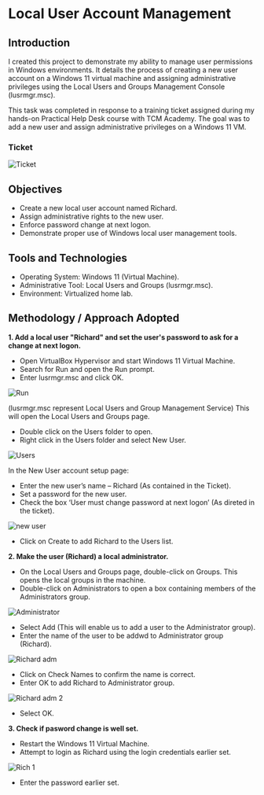 # Local User Account Management

## Introduction
I created this project to demonstrate my ability to manage user permissions in Windows environments. It details the process of creating a new user account on a Windows 11 virtual machine and assigning administrative privileges using the Local Users and Groups Management Console (lusrmgr.msc).

This task was completed in response to a training ticket assigned during my hands-on Practical Help Desk course with TCM Academy. The goal was to add a new user and assign administrative privileges on a Windows 11 VM.

### Ticket

![Ticket](https://github.com/Judeorabueze/Local-User-Account-Management/blob/main/Ticket.PNG)

## Objectives
- Create a new local user account named Richard.
- Assign administrative rights to the new user.
- Enforce password change at next logon.
- Demonstrate proper use of Windows local user management tools.

## Tools and Technologies
- Operating System: Windows 11 (Virtual Machine).
- Administrative Tool: Local Users and Groups (lusrmgr.msc).
- Environment: Virtualized home lab.

## Methodology / Approach Adopted

<b>1. Add a local user "Richard" and set the user's password to ask for a change at next logon.</b>
- Open VirtualBox Hypervisor and start Windows 11 Virtual Machine.
- Search for Run and open the Run prompt.
- Enter lusrmgr.msc and click OK.

![Run](https://github.com/Judeorabueze/Local-User-Account-Management/blob/main/Run.png)

(lusrmgr.msc represent Local Users and Group Management Service) This will open the Local Users and Groups page.
- Double click on the Users folder to open.
- Right click in the Users folder and select New User.
  
![Users](https://github.com/Judeorabueze/Local-User-Account-Management/blob/main/User%20page.png)

In the New User account setup page:
-	Enter the new user’s name – Richard (As contained in the Ticket).
-	Set a password for the new user.
-	Check the box ‘User must change password at next logon’ (As direted in the ticket).

![new user](https://github.com/Judeorabueze/Local-User-Account-Management/blob/main/new%20user.png)

- Click on Create to add Richard to the Users list.

<b>2. Make the user (Richard) a local administrator.</b>
- On the Local Users and Groups page, double-click on Groups. This opens the local groups in the machine.
- Double-click on Administrators to open a box containing members of the Administrators group.

![Administrator](https://github.com/Judeorabueze/Local-User-Account-Management/blob/main/rsz_admina.png)

- Select Add (This will enable us to add a user to the Administrator group).
- Enter the name of the user to be addwd to Administrator group (Richard).

![Richard adm](https://github.com/Judeorabueze/Local-User-Account-Management/blob/main/Richard%20add.PNG)
- Click on Check Names to confirm the name is correct.
- Enter OK to add Richard to Administrator group.

![Richard adm 2](https://github.com/Judeorabueze/Local-User-Account-Management/blob/main/Richard%20add%202.PNG)
- Select OK.

<b>3. Check if pasword change is well set.</b>
- Restart the Windows 11 Virtual Machine.
- Attempt to login as Richard using the login credentials earlier set.
  
![Rich 1](https://github.com/Judeorabueze/Local-User-Account-Management/blob/main/Rich.PNG)
- Enter the password earlier set.

